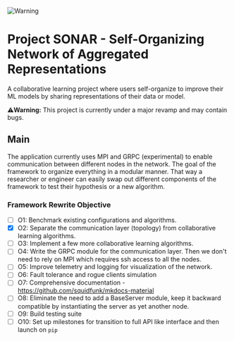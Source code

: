 ![Warning](https://img.shields.io/badge/Warning-This%20project%20is%20in%20beta-yellow)

# Project SONAR - Self-Organizing Network of Aggregated Representations
A collaborative learning project where users self-organize to improve their ML models by sharing representations of their data or model.

⚠️**Warning:** This project is currently under a major revamp and may contain bugs.

## Main
The application currently uses MPI and GRPC (experimental) to enable communication between different nodes in the network. The goal of the framework to organize everything in a modular manner. That way a researcher or engineer can easily swap out different components of the framework to test their hypothesis or a new algorithm.

### Framework Rewrite Objective
- [ ] O1: Benchmark existing configurations and algorithms.
- [x] O2: Separate the communication layer (topology) from collaborative learning algorithms.
- [ ] O3: Implement a few more collaborative learning algorithms.
- [ ] O4: Write the GRPC module for the communication layer. Then we don't need to rely on MPI which requires ssh access to all the nodes.
- [ ] O5: Improve telemetry and logging for visualization of the network.
- [ ] O6: Fault tolerance and rogue clients simulation
- [ ] O7: Comprehensive documentation - https://github.com/squidfunk/mkdocs-material
- [ ] O8: Eliminate the need to add a BaseServer module, keep it backward compatible by instantiating the server as yet another node.
- [ ] O9: Build testing suite
- [ ] O10: Set up milestones for transition to full API like interface and then launch on `pip`
